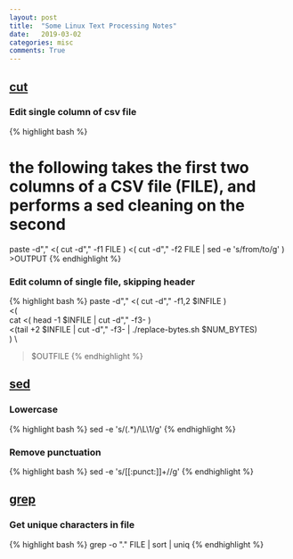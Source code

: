 ```yaml
---
layout: post
title:  "Some Linux Text Processing Notes"
date:   2019-03-02
categories: misc
comments: True
---
```


## [cut][cut]

### Edit single column of csv file

{% highlight bash %}
# the following takes the first two columns of a CSV file (FILE), and performs a sed cleaning on the second

paste -d"," <( cut -d"," -f1 FILE ) <( cut -d"," -f2 FILE | sed -e 's/from/to/g' ) >OUTPUT
{% endhighlight %}

### Edit column of single file, skipping header

{% highlight bash %}
paste -d"," <( cut -d"," -f1,2 $INFILE ) \
<( \
   cat <( head -1 $INFILE | cut -d"," -f3- ) \
   <(tail +2 $INFILE | cut -d"," -f3- | ./replace-bytes.sh $NUM_BYTES) \
   ) \
>$OUTFILE
{% endhighlight %}


## [sed][sed]

### Lowercase

{% highlight bash %}
sed -e 's/\(.*\)/\L\1/g'
{% endhighlight %}

### Remove punctuation

{% highlight bash %}
sed -e 's/[[:punct:]]\+//g'
{% endhighlight %}


## [grep][grep]

### Get unique characters in file

{% highlight bash %}
grep -o "." FILE | sort | uniq
{% endhighlight %}



[cut]: https://linux.die.net/man/1/cut
[sed]: https://linux.die.net/man/1/sed
[grep]: https://linux.die.net/man/1/grep